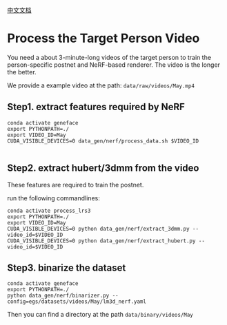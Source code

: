 [中文文档](./zh/process_target_person_video-zh.md)

# Process the Target Person Video

You need a about 3-minute-long videos of the target person to train the person-specific postnet and NeRF-based renderer. The video is the longer the better.

We provide a example video at the path: `data/raw/videos/May.mp4`

## Step1. extract features required by NeRF

```
conda activate geneface
export PYTHONPATH=./
export VIDEO_ID=May
CUDA_VISIBLE_DEVICES=0 data_gen/nerf/process_data.sh $VIDEO_ID


```

## Step2. extract hubert/3dmm from the video

These features are required to train the postnet.

run the following commandlines:

```
conda activate process_lrs3
export PYTHONPATH=./
export VIDEO_ID=May
CUDA_VISIBLE_DEVICES=0 python data_gen/nerf/extract_3dmm.py --video_id=$VIDEO_ID
CUDA_VISIBLE_DEVICES=0 python data_gen/nerf/extract_hubert.py --video_id=$VIDEO_ID
```

## Step3. binarize the dataset

```
conda activate geneface
export PYTHONPATH=./
python data_gen/nerf/binarizer.py --config=egs/datasets/videos/May/lm3d_nerf.yaml

```

Then you can find a directory at the path `data/binary/videos/May`
